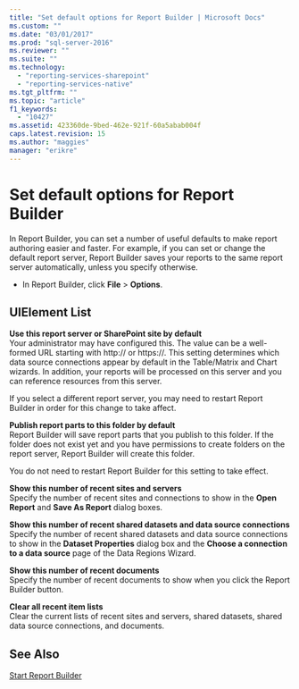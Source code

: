 ```yaml
---
title: "Set default options for Report Builder | Microsoft Docs"
ms.custom: ""
ms.date: "03/01/2017"
ms.prod: "sql-server-2016"
ms.reviewer: ""
ms.suite: ""
ms.technology: 
  - "reporting-services-sharepoint"
  - "reporting-services-native"
ms.tgt_pltfrm: ""
ms.topic: "article"
f1_keywords: 
  - "10427"
ms.assetid: 423360de-9bed-462e-921f-60a5abab004f
caps.latest.revision: 15
ms.author: "maggies"
manager: "erikre"
---
```

# Set default options for Report Builder
  In Report Builder, you can set a number of useful defaults to make report authoring easier and faster.  For example, if you can set or change the default report server, Report Builder saves your reports to the same report server automatically, unless you specify otherwise.  
  
-   In Report Builder, click **File** > **Options**.  
  
## UIElement List  
 **Use this report server or SharePoint site by default**  
 Your administrator may have configured this. The value can be a well-formed URL starting with http:// or https://. This setting determines which data source connections appear by default in the Table/Matrix and Chart wizards. In addition, your reports will be processed on this server and you can reference resources from this server.  
  
 If you select a different report server, you may need to restart Report Builder in order for this change to take affect.  
  
 **Publish report parts to this folder by default**  
 Report Builder will save report parts that you publish to this folder. If the folder does not exist yet and you have permissions to create folders on the report server, Report Builder will create this folder.  
  
 You do not need to restart Report Builder for this setting to take effect.  
  
 **Show this number of recent sites and servers**  
 Specify the number of recent sites and connections to show in the **Open Report** and **Save As Report** dialog boxes.  
  
 **Show this number of recent shared datasets and data source connections**  
 Specify the number of recent shared datasets and data source connections to show in the **Dataset Properties** dialog box and the **Choose a connection to a data source** page of the Data Regions Wizard.  
  
 **Show this number of recent documents**  
 Specify the number of recent documents to show when you click the Report Builder button.  
  
 **Clear all recent item lists**  
 Clear the current lists of recent sites and servers, shared datasets, shared data source connections, and documents.  
  
## See Also  
 [Start Report Builder](../../reporting-services/report-builder/start-report-builder.md)  
  
  